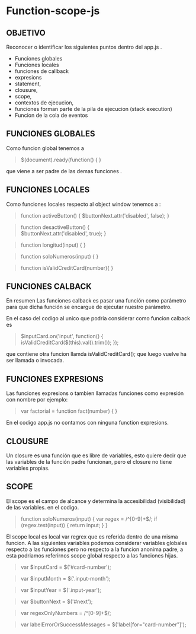 # Function-scope-js

## OBJETIVO

Reconocer o identificar los siguientes puntos dentro del app.js .


* Funciones globales
* Funciones locales
* funciones de callback
* expresions
* statement,
* clousure, 
* scope,
* contextos de ejecucion, 
* funciones forman parte de la pila de ejecucion (stack execution)
* Funcion de la cola de eventos

## FUNCIONES GLOBALES

Como funcion global tenemos a

> $(document).ready(function() { }

que viene a ser padre de las demas funciones .

## FUNCIONES LOCALES 

Como funciones locales respecto al object window tenemos a :

> function activeButton() { 
    $buttonNext.attr('disabled', false);
  } 

> function desactiveButton() {  
    $buttonNext.attr('disabled', true);
  } 

> function longitud(input) { 
  } 
  
> function soloNumeros(input) {
  } 

> function isValidCreditCard(number){
  }

## FUNCIONES CALBACK

En resumen Las funciones calback  es pasar una función como parámetro para que dicha función se encargue de ejecutar nuestro parámetro.

En el caso del codigo al unico que podria considerar como funcion calback es 

> $inputCard.on('input', function() {
    isValidCreditCard($(this).val().trim());
  });

 que contiene otra funcion llamda isValidCreditCard();
 que  luego vuelve ha ser llamada o invocada.

 ## FUNCIONES EXPRESIONS 

 Las funciones expresions o tambien llamadas funciones como expresión con nombre por ejemplo:

 > var factorial = function fact(number) {
  }

 En el codigo app.js no contamos con ninguna function expresions.

 ## CLOUSURE 

 Un closure es una función que es libre de variables, esto quiere decir que las variables de la función padre funcionan, pero el closure no tiene variables propias.

 ## SCOPE
 
 El scope es el campo de alcance y  determina la accesibilidad (visibilidad) de las variables. 
 en el codigo.

 >  function soloNumeros(input) {
    var regex = /^[0-9]+$/;
    if (regex.test(input)) {
      return input;
    }
  }
  
  El scope  local es local var regrex que es referida dentro de una misma funcion.
  A las siguientes variables podemos considerar variables globales respecto a las funciones pero no respecto a la funcion anonima padre, a esta podriamos referirnos scope global respecto a las funciones hijas.

  > var $inputCard = $('#card-number');

  > var $inputMonth = $('.input-month');

  > var $inputYear = $('.input-year');

  > var $buttonNext = $('#next');

  > var regexOnlyNumbers = /^[0-9]+$/;

  > var labelErrorOrSuccessMessages = $('label[for="card-number"]');












